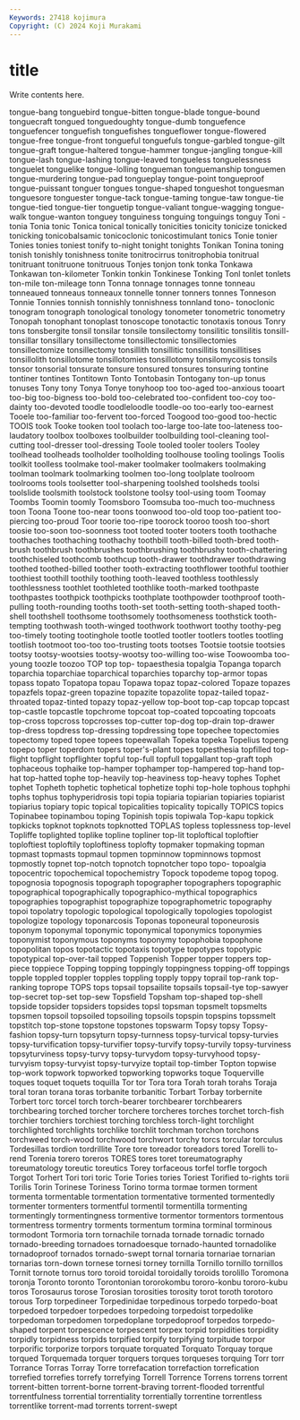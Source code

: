 ```yaml
---
Keywords: 27418 kojimura
Copyright: (C) 2024 Koji Murakami
---
```


# title

Write contents here.



tongue-bang tonguebird tongue-bitten tongue-blade tongue-bound tonguecraft
tongued tonguedoughty tongue-dumb tonguefence tonguefencer tonguefish tonguefishes tongueflower tongue-flowered tongue-free
tongue-front tongueful tonguefuls tongue-garbled tongue-gilt tongue-graft tongue-haltered tongue-hammer tongue-jangling tongue-kill
tongue-lash tongue-lashing tongue-leaved tongueless tonguelessness tonguelet tonguelike tongue-lolling tongueman tonguemanship
tonguemen tongue-murdering tongue-pad tongueplay tongue-point tongueproof tongue-puissant tonguer tongues tongue-shaped
tongueshot tonguesman tonguesore tonguester tongue-tack tongue-taming tongue-taw tongue-tie tongue-tied tongue-tier
tonguetip tongue-valiant tongue-wagging tongue-walk tongue-wanton tonguey tonguiness tonguing tonguings tonguy
Toni -tonia Tonia tonic Tonica tonical tonically tonicities tonicity tonicize
tonicked tonicking tonicobalsamic tonicoclonic tonicostimulant tonics Tonie tonier Tonies tonies
toniest tonify to-night tonight tonights Tonikan Tonina toning tonish tonishly
tonishness tonite tonitrocirrus tonitrophobia tonitrual tonitruant tonitruone tonitruous Tonjes tonjon
tonk tonka Tonkawa Tonkawan ton-kilometer Tonkin tonkin Tonkinese Tonking Tonl
tonlet tonlets ton-mile ton-mileage tonn Tonna tonnage tonnages tonne tonneau
tonneaued tonneaus tonneaux tonnelle tonner tonners tonnes Tonneson Tonnie Tonnies
tonnish tonnishly tonnishness tonnland tono- tonoclonic tonogram tonograph tonological tonology
tonometer tonometric tonometry Tonopah tonophant tonoplast tonoscope tonotactic tonotaxis tonous
Tonry tons tonsbergite tonsil tonsilar tonsile tonsilectomy tonsilitic tonsilitis tonsill-
tonsillar tonsillary tonsillectome tonsillectomic tonsillectomies tonsillectomize tonsillectomy tonsillith tonsillitic tonsillitis
tonsillitises tonsillolith tonsillotome tonsillotomies tonsillotomy tonsilomycosis tonsils tonsor tonsorial tonsurate
tonsure tonsured tonsures tonsuring tontine tontiner tontines Tontitown Tonto Tontobasin
Tontogany ton-up tonus tonuses Tony tony Tonya Tonye tonyhoop too
too-aged too-anxious tooart too-big too-bigness too-bold too-celebrated too-confident too-coy too-dainty
too-devoted toodle toodleloodle toodle-oo too-early too-earnest Tooele too-familiar too-fervent too-forced
Toogood too-good too-hectic TOOIS took Tooke tooken tool toolach too-large
too-late too-lateness too-laudatory toolbox toolboxes toolbuilder toolbuilding tool-cleaning tool-cutting tool-dresser
tool-dressing Toole tooled tooler toolers Tooley toolhead toolheads toolholder toolholding
toolhouse tooling toolings Toolis toolkit toolless toolmake tool-maker toolmaker toolmakers
toolmaking toolman toolmark toolmarking toolmen too-long toolplate toolroom toolrooms tools
toolsetter tool-sharpening toolshed toolsheds toolsi toolslide toolsmith toolstock toolstone toolsy
tool-using toom Toomay Toombs Toomin toomly Toomsboro Toomsuba too-much too-muchness
toon Toona Toone too-near toons toonwood too-old toop too-patient too-piercing
too-proud Toor toorie too-ripe toorock tooroo toosh too-short toosie too-soon
too-soonness toot tooted tooter tooters tooth toothache toothaches toothaching toothachy
toothbill tooth-billed tooth-bred tooth-brush toothbrush toothbrushes toothbrushing toothbrushy tooth-chattering toothchiseled
toothcomb toothcup tooth-drawer toothdrawer toothdrawing toothed toothed-billed toother tooth-extracting toothflower
toothful toothier toothiest toothill toothily toothing tooth-leaved toothless toothlessly toothlessness
toothlet toothleted toothlike tooth-marked toothpaste toothpastes toothpick toothpicks toothplate toothpowder
toothproof tooth-pulling tooth-rounding tooths tooth-set tooth-setting tooth-shaped tooth-shell toothshell toothsome
toothsomely toothsomeness toothstick tooth-tempting toothwash tooth-winged toothwork toothwort toothy toothy-peg
too-timely tooting tootinghole tootle tootled tootler tootlers tootles tootling tootlish
tootmoot too-too too-trusting toots tootses Tootsie tootsie tootsies tootsy tootsy-wootsies
tootsy-wootsy too-willing too-wise Toowoomba too-young toozle toozoo TOP top top-
topaesthesia topalgia Topanga toparch toparchia toparchiae toparchical toparchies toparchy top-armor
topas topass topato Topatopa topau Topawa topaz topaz-colored Topaze topazes
topazfels topaz-green topazine topazite topazolite topaz-tailed topaz-throated topaz-tinted topazy topaz-yellow
top-boot top-cap topcap topcast top-castle topcastle topchrome topcoat top-coated topcoating
topcoats top-cross topcross topcrosses top-cutter top-dog top-drain top-drawer top-dress topdress
top-dressing topdressing tope topechee topectomies topectomy toped topee topees topeewallah
Topeka topeka Topelius topeng topepo toper toperdom topers toper's-plant topes
topesthesia topfilled top-flight topflight topflighter topful top-full topfull topgallant top-graft
toph tophaceous tophaike top-hamper tophamper top-hampered top-hand top-hat top-hatted tophe
top-heavily top-heaviness top-heavy tophes Tophet tophet Topheth tophetic tophetical tophetize
tophi top-hole tophous tophphi tophs tophus tophyperidrosis topi topia topiaria
topiarian topiaries topiarist topiarius topiary topic topical topicalities topicality topically
TOPICS topics Topinabee topinambou toping Topinish topis topiwala Top-kapu topkick
topkicks topknot topknots topknotted TOPLAS topless toplessness top-level Topliffe toplighted
toplike topline topliner top-lit toploftical toploftier toploftiest toploftily toploftiness toplofty
topmaker topmaking topman topmast topmasts topmaul topmen topminnow topminnows topmost
topmostly topnet top-notch topnotch topnotcher topo topo- topoalgia topocentric topochemical
topochemistry Topock topodeme topog topog. topognosia topognosis topograph topographer topographers
topographic topographical topographically topographico-mythical topographics topographies topographist topographize topographometric topography
topoi topolatry topologic topological topologically topologies topologist topologize topology toponarcosis
Toponas toponeural toponeurosis toponym toponymal toponymic toponymical toponymics toponymies toponymist
toponymous toponyms toponymy topophobia topophone topopolitan topos topotactic topotaxis topotype
topotypes topotypic topotypical top-over-tail topped Toppenish Topper topper toppers top-piece
toppiece Topping topping toppingly toppingness topping-off toppings topple toppled toppler
topples toppling topply toppy toprail top-rank top-ranking toprope TOPS tops
topsail topsailite topsails topsail-tye top-sawyer top-secret top-set top-sew Topsfield Topsham
top-shaped top-shell topside topsider topsiders topsides topsl topsman topsmelt topsmelts
topsmen topsoil topsoiled topsoiling topsoils topspin topspins topssmelt topstitch top-stone
topstone topstones topswarm Topsy topsy Topsy-fashion topsy-turn topsyturn topsy-turnness topsy-turvical
topsy-turvies topsy-turvification topsy-turvifier topsy-turvify topsy-turvily topsy-turviness topsyturviness topsy-turvy topsy-turvydom topsy-turvyhood
topsy-turvyism topsy-turvyist topsy-turvyize toptail top-timber Topton topwise top-work topwork topworked
topworking topworks toque Toquerville toques toquet toquets toquilla Tor tor
Tora tora Torah torah torahs Toraja toral toran torana toras
torbanite torbanitic Torbart Torbay torbernite Torbert torc torcel torch torch-bearer
torchbearer torchbearers torchbearing torched torcher torchere torcheres torches torchet torch-fish
torchier torchiers torchiest torching torchless torch-light torchlight torchlighted torchlights torchlike
torchlit torchman torchon torchons torchweed torch-wood torchwood torchwort torchy torcs
torcular torculus Tordesillas tordion tordrillite Tore tore toreador toreadors tored
Torelli to-rend Torenia torero toreros TORES tores toret toreumatography toreumatology
toreutic toreutics Torey torfaceous torfel torfle torgoch Torgot Torhert Tori
tori toric Torie Tories tories Toriest Torified to-rights torii Torilis
Torin Torinese Toriness Torino torma tormae tormen torment tormenta tormentable
tormentation tormentative tormented tormentedly tormenter tormenters tormentful tormentil tormentilla tormenting
tormentingly tormentingness tormentive tormentor tormentors tormentous tormentress tormentry torments tormentum
tormina torminal torminous tormodont Tormoria torn tornachile tornada tornade tornadic
tornado tornado-breeding tornadoes tornadoesque tornado-haunted tornadolike tornadoproof tornados tornado-swept tornal
tornaria tornariae tornarian tornarias torn-down tornese tornesi torney tornilla Tornillo
tornillo tornillos Tornit tornote tornus toro toroid toroidal toroidally toroids
torolillo Toromona toronja Toronto toronto Torontonian tororokombu tororo-konbu tororo-kubu toros
Torosaurus torose Torosian torosities torosity torot toroth torotoro torous Torp
torpedineer Torpedinidae torpedinous torpedo torpedo-boat torpedoed torpedoer torpedoes torpedoing torpedoist
torpedolike torpedoman torpedomen torpedoplane torpedoproof torpedos torpedo-shaped torpent torpescence torpescent
torpex torpid torpidities torpidity torpidly torpidness torpids torpified torpify torpifying
torpitude torpor torporific torporize torpors torquate torquated Torquato Torquay torque
torqued Torquemada torquer torquers torques torqueses torquing Torr torr Torrance
Torras Torray Torre torrefacation torrefaction torrefication torrefied torrefies torrefy torrefying
Torrell Torrence Torrens torrens torrent torrent-bitten torrent-borne torrent-braving torrent-flooded torrentful
torrentfulness torrential torrentiality torrentially torrentine torrentless torrentlike torrent-mad torrents torrent-swept
